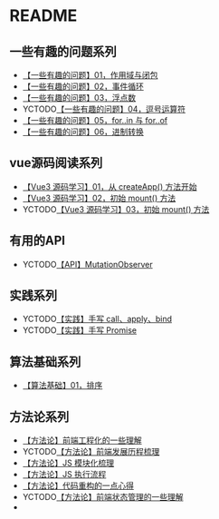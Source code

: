 # README

## 一些有趣的问题系列
- [【一些有趣的问题】01，作用域与闭包](source/_posts/someInterestingQuestions01.md)
- [【一些有趣的问题】02，事件循环](source/_posts/someInterestingQuestions02.md)
- [【一些有趣的问题】03，浮点数](source/_posts/someInterestingQuestions03.md)
- YCTODO[【一些有趣的问题】04，逗号运算符](source/_posts/someInterestingQuestions04.md) 
- [【一些有趣的问题】05，for..in 与 for..of](source/_posts/someInterestingQuestions05.md)
- [【一些有趣的问题】06，进制转换](source/_posts/someInterestingQuestions06.md)

## vue源码阅读系列
- [【Vue3 源码学习】01，从 createApp() 方法开始](source/_posts/vueSourceCodeStudy01.md)
- [【Vue3 源码学习】02，初始 mount() 方法](source/_posts/vueSourceCodeStudy02.md)
- YCTODO[【Vue3 源码学习】03，初始 mount() 方法](source/_posts/vueSourceCodeStudy02.md) 

## 有用的API
- YCTODO[【API】MutationObserver](source/_posts/APIMutationObserver.md) 

## 实践系列
- YCTODO[【实践】手写 call、apply、bind](source/_posts/PracticeCallApply.md) 
- YCTODO[【实践】手写 Promise](source/_posts/PracticePromise.md) 

## 算法基础系列
- [【算法基础】01，排序](source/_posts/BasicAlgorithms01.md)

## 方法论系列
- [【方法论】前端工程化的一些理解](source/_posts/MethodologyFrontendEngineering.md)
- YCTODO[【方法论】前端发展历程梳理](source/_posts/MethodologyFrontendHistory.md) 
- [【方法论】JS 模块化梳理](source/_posts/MethodologyFrontendJSModularity%20.md)
- [【方法论】JS 执行流程](source/_posts/MethodologyRefactoring.md)
- [【方法论】代码重构的一点心得](source/_posts/MethodologyRefactoring.md)
- YCTODO[【方法论】前端状态管理的一些理解](source/_posts/MethodologyStateManagement.md) 
- 
